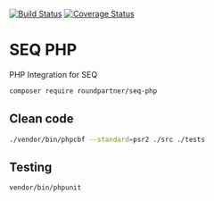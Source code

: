 [![Build Status](https://travis-ci.org/roundpartner/seq-php.svg?branch=master)](https://travis-ci.org/roundpartner/seq-php)
[![Coverage Status](https://coveralls.io/repos/github/roundpartner/seq-php/badge.svg?branch=master)](https://coveralls.io/github/roundpartner/seq-php?branch=master)
# SEQ PHP
PHP Integration for SEQ

```bash
composer require roundpartner/seq-php
```
## Clean code
```bash
./vendor/bin/phpcbf --standard=psr2 ./src ./tests
```

## Testing
```bash
vendor/bin/phpunit
```
